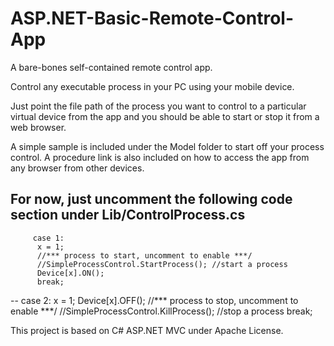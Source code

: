# ASP.NET-Basic-Remote-Control-App
A bare-bones self-contained remote control app.

Control any executable process in your PC using your mobile device.

Just point the file path of the process you want to control to a particular virtual device from the app and you should be able to start or stop it from a web browser.

A simple sample is included under the Model folder to start off your process control. A procedure link is also included on how to access the app from any browser from other devices.

For now, just uncomment the following code section under Lib/ControlProcess.cs
--
         case 1:
          x = 1;
          //*** process to start, uncomment to enable ***/
          //SimpleProcessControl.StartProcess(); //start a process
          Device[x].ON();
          break;
--
         case 2:
          x = 1;
          Device[x].OFF();
          //*** process to stop, uncomment to enable ***/
          //SimpleProcessControl.KillProcess(); //stop a process 
          break;


This project is based on C# ASP.NET MVC under Apache License. 
